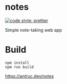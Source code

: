 # notes

[![code style: prettier](https://img.shields.io/badge/code_style-prettier-ff69b4.svg?style=flat-square)](https://github.com/prettier/prettier)

Simple note-taking web app

# Build
```
npm install
npm run build
```

https://antruc.dev/notes
